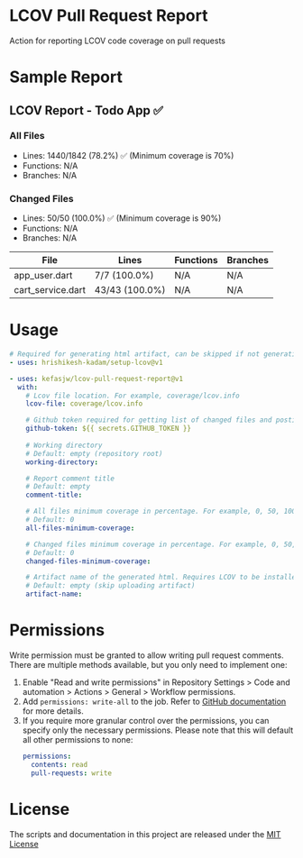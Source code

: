 # LCOV Pull Request Report
Action for reporting LCOV code coverage on pull requests

# Sample Report

## LCOV Report - Todo App ✅
### All Files
- Lines: 1440/1842 (78.2%) ✅ (Minimum coverage is 70%)
- Functions: N/A
- Branches: N/A

### Changed Files
- Lines: 50/50 (100.0%) ✅ (Minimum coverage is 90%)
- Functions: N/A
- Branches: N/A

| File              | Lines          | Functions | Branches |
| ----------------- | -------------- | --------- | -------- |
| app_user.dart     | 7/7 (100.0%)   | N/A       | N/A      |
| cart_service.dart | 43/43 (100.0%) | N/A       | N/A      |

# Usage
```yml
# Required for generating html artifact, can be skipped if not generating html artifact
- uses: hrishikesh-kadam/setup-lcov@v1 

- uses: kefasjw/lcov-pull-request-report@v1
  with:
    # Lcov file location. For example, coverage/lcov.info
    lcov-file: coverage/lcov.info

    # Github token required for getting list of changed files and posting comments
    github-token: ${{ secrets.GITHUB_TOKEN }}
    
    # Working directory
    # Default: empty (repository root)
    working-directory:

    # Report comment title
    # Default: empty
    comment-title:

    # All files minimum coverage in percentage. For example, 0, 50, 100
    # Default: 0
    all-files-minimum-coverage:

    # Changed files minimum coverage in percentage. For example, 0, 50, 100
    # Default: 0
    changed-files-minimum-coverage:

    # Artifact name of the generated html. Requires LCOV to be installed
    # Default: empty (skip uploading artifact)
    artifact-name:
```

# Permissions

Write permission must be granted to allow writing pull request comments. There are multiple methods available, but you only need to implement one:
1. Enable "Read and write permissions" in Repository Settings > Code and automation > Actions > General > Workflow permissions.
2. Add `permissions: write-all` to the job. Refer to [GitHub documentation](https://docs.github.com/en/actions/using-jobs/assigning-permissions-to-jobs) for more details.
3. If you require more granular control over the permissions, you can specify only the necessary permissions. Please note that this will default all other permissions to none:
    ```yaml
    permissions: 
      contents: read
      pull-requests: write
    ```

# License

The scripts and documentation in this project are released under the [MIT License](LICENSE)
